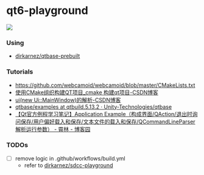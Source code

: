 qt6-playground
==============
![](https://github.com/dirkarnez/qt6-playground/actions/workflows/build.yml/badge.svg)

### Using
- [dirkarnez/qtbase-prebuilt](https://github.com/dirkarnez/qtbase-prebuilt)

### Tutorials
- https://github.com/webcamoid/webcamoid/blob/master/CMakeLists.txt
- [使用CMake组织构建QT项目_cmake 构建qt项目-CSDN博客](https://blog.csdn.net/yang1fei2/article/details/141777944)
- [ui(new Ui::MainWindow)的解析-CSDN博客](https://blog.csdn.net/sinat_31608641/article/details/130674349)
- [qtbase/examples at qtbuild.5.13.2 · Unity-Technologies/qtbase](https://github.com/Unity-Technologies/qtbase/tree/qtbuild.5.13.2/examples)
- [【Qt官方例程学习笔记】Application Example（构成界面/QAction/退出时询问保存/用户偏好载入和保存/文本文件的载入和保存/QCommandLineParser解析运行参数） - 霄林 - 博客园](https://www.cnblogs.com/pplxlee/p/11013938.html)

### TODOs
- [ ] remove logic in .github/workflows/build.yml
  - refer to [dirkarnez/sdcc-playground](https://github.com/dirkarnez/sdcc-playground)
